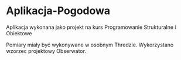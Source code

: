 # Aplikacja-Pogodowa
Aplikacja wykonana jako projekt na kurs Programowanie Strukturalne i Obiektowe

Pomiary miały być wykonywane w osobnym Thredzie. Wykorzystano wzorzec projektowy Obserwator.
